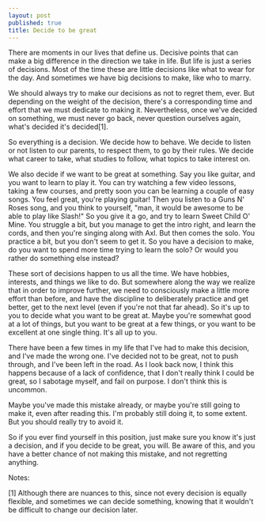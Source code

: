 ```yaml
---
layout: post
published: true
title: Decide to be great
---
```


There are moments in our lives that define us. Decisive points that can make a big difference in the direction we take in life. But life is just a series of decisions. Most of the time these are little decisions like what to wear for the day. And sometimes we have big decisions to make, like who to marry.

We should always try to make our decisions as not to regret them, ever. But depending on the weight of the decision, there's a corresponding time and effort that we must dedicate to making it. Nevertheless, once we've decided on something, we must never go back, never question ourselves again, what's decided it's decided[1].

So everything is a decision. We decide how to behave. We decide to listen or not listen to our parents, to respect them, to go by their rules. We decide what career to take, what studies to follow, what topics to take interest on.

We also decide if we want to be great at something. Say you like guitar, and you want to learn to play it. You can try watching a few video lessons, taking a few courses, and pretty soon you can be learning a couple of easy songs. You feel great, you're playing guitar! Then you listen to a Guns N' Roses song, and you think to yourself, "man, it would be awesome to be able to play like Slash!" So you give it a go, and try to learn Sweet Child O' Mine. You struggle a bit, but you manage to get the intro right, and learn the cords, and then you're singing along with Axl. But then comes the solo. You practice a bit, but you don't seem to get it. So you have a decision to make, do you want to spend more time trying to learn the solo? Or would you rather do something else instead?

These sort of decisions happen to us all the time. We have hobbies, interests, and things we like to do. But somewhere along the way we realize that in order to improve further, we need to consciously make a little more effort than before, and have the discipline to deliberately practice and get better, get to the next level (even if you're not that far ahead). So it's up to you to decide what you want to be great at. Maybe you're somewhat good at a lot of things, but you want to be great at a few things, or you want to be excellent at one single thing. It's all up to you.

There have been a few times in my life that I've had to make this decision, and I've made the wrong one. I've decided not to be great, not to push through, and I've been left in the road. As I look back now, I think this happens because of a lack of confidence, that I don't really think I could be great, so I sabotage myself, and fail on purpose. I don't think this is uncommon.

Maybe you've made this mistake already, or maybe you're still going to make it, even after reading this. I'm probably still doing it, to some extent. But you should really try to avoid it.

So if you ever find yourself in this position, just make sure you know it's just a decision, and if you decide to be great, you will. Be aware of this, and you have a better chance of not making this mistake, and not regretting anything.

Notes:

[1] Although there are nuances to this, since not every decision is equally flexible, and sometimes we can decide something, knowing that it wouldn't be difficult to change our decision later.
